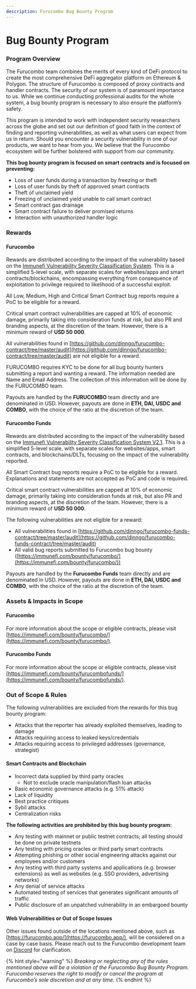 ```yaml
---
description: Furucombo Bug Bounty Program
---
```


# Bug Bounty Program

### **Program Overview**

The Furucombo team combines the merits of every kind of DeFi protocol to create the most comprehensive DeFi aggregator platform on Ethereum & Polygon. The structure of Furucombo is composed of proxy contracts and handler contracts. The security of our system is of paramount importance to us. While we continue conducting professional audits for the whole system, a bug bounty program is necessary to also ensure the platform’s safety.

This program is intended to work with independent security researchers across the globe and set out our definition of good faith in the context of finding and reporting vulnerabilities, as well as what users can expect from us in return. Should you encounter a security vulnerability in one of our products, we want to hear from you. We believe that the Furucombo ecosystem will be further bolstered with support from our community.

**This bug bounty program is focused on smart contracts and is focused on preventing:**

* Loss of user funds during a transaction by freezing or theft&#x20;
* Loss of user funds by theft of approved smart contracts&#x20;
* Theft of unclaimed yield
* Freezing of unclaimed yield unable to call smart contract&#x20;
* Smart contract gas drainage
* Smart contract failure to deliver promised returns&#x20;
* Interaction with unauthorized handler logic

### **Rewards**

#### Furucombo

Rewards are distributed according to the impact of the vulnerability based on the [Immunefi Vulnerability Severity Classification System](https://immunefi.com/severity-updated). This is a simplified 5-level scale, with separate scales for websites/apps and smart contracts/blockchains, encompassing everything from consequence of exploitation to privilege required to likelihood of a successful exploit.

All Low, Medium, High and Critical Smart Contract bug reports require a PoC to be eligible for a reward.

Critical smart contract vulnerabilities are capped at 10% of economic damage, primarily taking into consideration funds at risk, but also PR and branding aspects, at the discretion of the team. However, there is a minimum reward of **USD 50 000**.

All vulnerabilities found in [https://github.com/dinngo/furucombo-contract/tree/master/audit](https://github.com/dinngo/furucombo-contract/tree/master/audit) are not eligible for a reward.

FURUCOMBO requires KYC to be done for all bug bounty hunters submitting a report and wanting a reward. The information needed are Name and Email Address. The collection of this information will be done by the FURUCOMBO team.

Payouts are handled by the **FURUCOMBO** team directly and are denominated in USD. However, payouts are done in **ETH, DAI, USDC and COMBO**, with the choice of the ratio at the discretion of the team.

#### Furucombo Funds

Rewards are distributed according to the impact of the vulnerability based on the [Immunefi Vulnerability Severity Classification System V2.1](https://immunefi.com/immunefi-vulnerability-severity-classification-system-v2-1/). This is a simplified 5-level scale, with separate scales for websites/apps, smart contracts, and blockchains/DLTs, focusing on the impact of the vulnerability reported.

All Smart Contract bug reports require a PoC to be eligible for a reward. Explanations and statements are not accepted as PoC and code is required.

Critical smart contract vulnerabilities are capped at 10% of economic damage, primarily taking into consideration funds at risk, but also PR and branding aspects, at the discretion of the team. However, there is a minimum reward of **USD 50 000**.

The following vulnerabilities are not eligible for a reward:

* All vulnerabilities found in [https://github.com/dinngo/furucombo-funds-contract/tree/master/audit](https://github.com/dinngo/furucombo-funds-contract/tree/master/audit)
* All valid bug reports submitted to Furucombo bug bounty ([https://immunefi.com/bounty/furucombo/](https://immunefi.com/bounty/furucombo/))

Payouts are handled by the **Furucombo Funds** team directly and are denominated in USD. However, payouts are done in **ETH, DAI, USDC and COMBO**, with the choice of the ratio at the discretion of the team.

### **Assets & Impacts in Scope**

#### **Furucombo**

For more information about the scope or eligible contracts, please visit [https://immunefi.com/bounty/furucombo/](https://immunefi.com/bounty/furucombo/).

#### **Furucombo Funds**

For more information about the scope or eligible contracts, please visit [https://immunefi.com/bounty/furucombofunds/](https://immunefi.com/bounty/furucombofunds/).

### Out of Scope & Rules

The following vulnerabilities are excluded from the rewards for this bug bounty program:

* Attacks that the reporter has already exploited themselves, leading to damage&#x20;
* Attacks requiring access to leaked keys/credentials&#x20;
* Attacks requiring access to privileged addresses (governance, strategist)&#x20;

#### Smart Contracts and Blockchain&#x20;

* Incorrect data supplied by third party oracles&#x20;
  * Not to exclude oracle manipulation/flash loan attacks&#x20;
* Basic economic governance attacks (e.g. 51% attack)&#x20;
* Lack of liquidity&#x20;
* Best practice critiques&#x20;
* Sybil attacks&#x20;
* Centralization risks

**The following activities are prohibited by this bug bounty program:**

* Any testing with mainnet or public testnet contracts; all testing should be done on private testnets
* Any testing with pricing oracles or third party smart contracts
* Attempting phishing or other social engineering attacks against our employees and/or customers
* Any testing with third party systems and applications (e.g. browser extensions) as well as websites (e.g. SSO providers, advertising networks)
* Any denial of service attacks
* Automated testing of services that generates significant amounts of traffic
* Public disclosure of an unpatched vulnerability in an embargoed bounty

#### Web Vulnerabilities or Out of Scope Issues

Other issues found outside of the locations mentioned above, such as [https://furucombo.app/](https://furucombo.app/), will be considered on a case by case basis. Please reach out to the Furucombo development team on [Discord](https://discord.furucombo.app/) for clarification.

{% hint style="warning" %}
_Breaking or neglecting any of the rules mentioned above will be a violation of the Furucombo Bug Bounty Program. Furucombo reserves the right to modify or cancel the program at Furucombo’s sole discretion and at any time._
{% endhint %}
